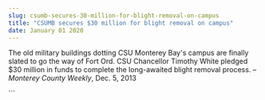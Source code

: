```yaml
---
slug: csumb-secures-30-million-for-blight-removal-on-campus
title: "CSUMB secures $30 million for blight removal on campus"
date: January 01 2020
---
```


 
<p>
  The old military buildings dotting CSU Monterey Bay's campus are finally
  slated to go the way of Fort Ord. CSU Chancellor Timothy White pledged $30
  million in funds to complete the long-awaited blight removal process. –
  <em>Monterey County Weekly</em>, Dec. 5, 2013
</p>
```
